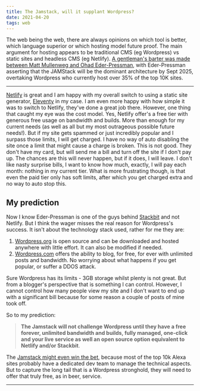 ```yaml
---
title: The Jamstack, will it supplant Wordpress?
date: 2021-04-20
tags: web
---
```


The web being the web, there are always opinions on which tool is better, which language superior or which hosting model future proof. The main argument for hosting appears to be traditional CMS (eg Wordpress) vs static sites and headless CMS (eg Netlify). <a href="https://thenewstack.io/jamstack-vs-wordpress-which-is-the-future-of-web-architecture/">A gentleman's barter was made between Matt Mullenweg and Ohad Eder-Pressman</a>, with Eder-Pressman asserting that the JAMStack will be the dominant architecture by Sept 2025, overtaking Wordpress who currently host over 35% of the top 10K sites.

---

<a href="https://www.netlicy.com">Netlify</a> is great and I am happy with my overall switch to using a static site generator, <a href="https://www.11ty.dev">Eleventy</a> in my case.  I am even more happy with how simple it was to switch to Netlify, they've done a great job there. However, one thing that caught my eye was the cost model. Yes, Netlify offer's a free tier with generous free usage on bandwidth and builds. More than enough for my current needs (as well as all but my most outrageous possible future needs!). But if my site gets spammed or just incredibly popular and I surpass those limits, I will get charged. I have no way of auto disabling the site once a limit that might cause a charge is broken. This is not good. They don't have my card, but will send me a bill and turn off the site if I don't pay up. The chances are this will never happen, but if it does, I will leave. I don't like nasty surprise bills, I want to know how much, exactly, I will pay each month: nothing in my current tier. What is more frustrating though, is that even the paid tier only has soft limits, after which you get charged extra and no way to auto stop this.

## My prediction

Now I know Eder-Pressman is one of the guys behind <a href="https://www.stackbit.com">Stackbit</a> and not Netlify. But I think the wager misses the real reason for Wordpress's success. It isn't about the technology stack used, rather for me they are:

1. <a href="https://wordpress.org">Wordpress.org</a> is open source and can be downloaded and hosted anywhere with little effort. It can also be modified if needed.
2. <a href="https://wordpress.com">Wordpress.com</a> offers the ability to blog, for free, for ever with unlimited posts and bandwidth. No worrying about what happens if you get popular, or suffer a DDOS attack.

Sure Wordpress has its limits - 3GB storage whilst plenty is not great. But from a blogger's perspective that is something I can control. However, I cannot control how many people view my site and I don't want to end up with a significant bill because for some reason a couple of posts of mine took off. 

So to my prediction:

> **The Jamstack will not challenge Wordpress until they have a free forever, unlimited bandwidth and builds, fully managed, one-click and your live service as well an open source option equivalent to Netlify and/or Stackbit**.  

The [Jamstack might even win the bet](https://twitter.com/ohadpr/status/1302029653821943808), because most of the top 10k Alexa sites probably have a dedicated dev team to manage the technical aspects. But to capture the long tail that is a Wordpress stronghold, they will need to offer that truly free, as in beer, service.

---
